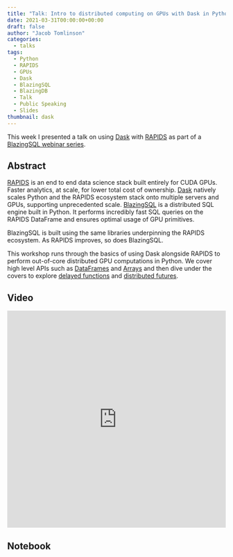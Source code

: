 ```yaml
---
title: "Talk: Intro to distributed computing on GPUs with Dask in Python"
date: 2021-03-31T00:00:00+00:00
draft: false
author: "Jacob Tomlinson"
categories:
  - talks
tags:
  - Python
  - RAPIDS
  - GPUs
  - Dask
  - BlazingSQL
  - BlazingDB
  - Talk
  - Public Speaking
  - Slides
thumbnail: dask
---
```


This week I presented a talk on using [Dask](https://dask.org/) with [RAPIDS](https://rapids.ai/) as part of a [BlazingSQL webinar series](https://github.com/BlazingDB/Welcome_to_BlazingSQL_Notebooks/tree/master/webinars/rapids_intro).

## Abstract

[RAPIDS](https://rapids.ai/) is an end to end data science stack built entirely for CUDA GPUs. Faster analytics, at scale, for lower total cost of ownership. [Dask](https://dask.org/) natively scales Python and the RAPIDS ecosystem stack onto multiple servers and GPUs, supporting unprecedented scale. [BlazingSQL](https://blazingsql.com/) is a distributed SQL engine built in Python. It performs incredibly fast SQL queries on the RAPIDS DataFrame and ensures optimal usage of GPU primitives.

BlazingSQL is built using the same libraries underpinning the RAPIDS ecosystem. As RAPIDS improves, so does BlazingSQL.

This workshop runs through the basics of using Dask alongside RAPIDS to perform out-of-core distributed GPU computations in Python. We cover high level APIs such as [DataFrames](https://docs.dask.org/en/latest/dataframe.html) and [Arrays](https://docs.dask.org/en/latest/array.html) and then dive under the covers to explore [delayed functions](https://docs.dask.org/en/latest/delayed.html) and [distributed futures](https://docs.dask.org/en/latest/futures.html).

## Video

<iframe width="100%" height="500" src="https://www.youtube.com/embed/py1YPs6s6so\" frameborder="0" allow="accelerometer; autoplay; encrypted-media; gyroscope; picture-in-picture" allowfullscreen></iframe>

## Notebook

<script src="https://gist.github.com/jacobtomlinson/6f16abb716f50f81a6687bd67efd2f61.js"></script>

